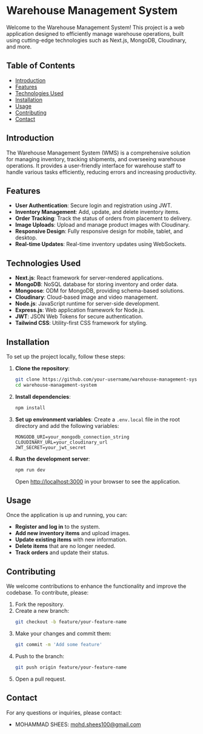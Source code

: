 # Warehouse Management System

Welcome to the Warehouse Management System! This project is a web application designed to efficiently manage warehouse operations, built using cutting-edge technologies such as Next.js, MongoDB, Cloudinary, and more.

## Table of Contents

- [Introduction](#introduction)
- [Features](#features)
- [Technologies Used](#technologies-used)
- [Installation](#installation)
- [Usage](#usage)
- [Contributing](#contributing)
- [Contact](#contact)

## Introduction

The Warehouse Management System (WMS) is a comprehensive solution for managing inventory, tracking shipments, and overseeing warehouse operations. It provides a user-friendly interface for warehouse staff to handle various tasks efficiently, reducing errors and increasing productivity.

## Features

- **User Authentication**: Secure login and registration using JWT.
- **Inventory Management**: Add, update, and delete inventory items.
- **Order Tracking**: Track the status of orders from placement to delivery.
- **Image Uploads**: Upload and manage product images with Cloudinary.
- **Responsive Design**: Fully responsive design for mobile, tablet, and desktop.
- **Real-time Updates**: Real-time inventory updates using WebSockets.

## Technologies Used

- **Next.js**: React framework for server-rendered applications.
- **MongoDB**: NoSQL database for storing inventory and order data.
- **Mongoose**: ODM for MongoDB, providing schema-based solutions.
- **Cloudinary**: Cloud-based image and video management.
- **Node.js**: JavaScript runtime for server-side development.
- **Express.js**: Web application framework for Node.js.
- **JWT**: JSON Web Tokens for secure authentication.
- **Tailwind CSS**: Utility-first CSS framework for styling.

## Installation

To set up the project locally, follow these steps:

1. **Clone the repository**:

   ```bash
   git clone https://github.com/your-username/warehouse-management-system.git
   cd warehouse-management-system
   ```

2. **Install dependencies**:

   ```bash
   npm install
   ```

3. **Set up environment variables**:
   Create a `.env.local` file in the root directory and add the following variables:

   ```plaintext
   MONGODB_URI=your_mongodb_connection_string
   CLOUDINARY_URL=your_cloudinary_url
   JWT_SECRET=your_jwt_secret
   ```

4. **Run the development server**:
   ```bash
   npm run dev
   ```
   Open [http://localhost:3000](http://localhost:3000) in your browser to see the application.

## Usage

Once the application is up and running, you can:

- **Register and log in** to the system.
- **Add new inventory items** and upload images.
- **Update existing items** with new information.
- **Delete items** that are no longer needed.
- **Track orders** and update their status.

## Contributing

We welcome contributions to enhance the functionality and improve the codebase. To contribute, please:

1. Fork the repository.
2. Create a new branch:
   ```bash
   git checkout -b feature/your-feature-name
   ```
3. Make your changes and commit them:
   ```bash
   git commit -m 'Add some feature'
   ```
4. Push to the branch:
   ```bash
   git push origin feature/your-feature-name
   ```
5. Open a pull request.

## Contact

For any questions or inquiries, please contact:

- MOHAMMAD SHEES: [mohd.shees100@gmail.com](mailto:mohd.shees100@gmail.com)

